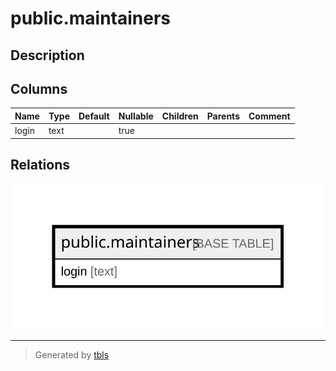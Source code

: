 # public.maintainers

## Description

## Columns

| Name  | Type | Default | Nullable | Children | Parents | Comment |
| ----- | ---- | ------- | -------- | -------- | ------- | ------- |
| login | text |         | true     |          |         |         |

## Relations

![er](public.maintainers.svg)

---

> Generated by [tbls](https://github.com/k1LoW/tbls)

